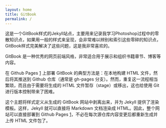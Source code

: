 ```yaml
---
layout: home
title: GitBook
permalink: /
---
```


这是一个GitBook样式的Jekyll站点，主要用来记录我学习Photoshop过程中的零散知识点，如果用一般的样式来呈现，会非常难以辨别和索引这些零碎的知识点，GitBook样式完美解决了这些问题，这是我非常喜欢的。

GitBook 是一种优秀的网页前端风格，非常适合用于展示和组织书籍章节、博客等内容。

在 Github Pages [1] 上部署 GitBook 的典型方法是：在本地构建 HTML 文件，然后将其推送到 Github 仓库（通常是 gh-pages 分支）。然而，重复这一流程相当繁琐，而且由于需要将生成的 HTML 文件暂存（stage）或移出，这也给使用 Git 进行版本控制带来了困难。

这个主题将样式定义从生成的 GitBook 网站中剥离出来，并为 Jekyll 提供了渲染模板。这样，Jekyll 就可以直接将 Markdown 文档渲染成 HTML。因此，整个网站可以直接部署到 Github Pages [1]，不必在每次源仓库内容变更后都重新生成并上传 HTML 文件包了。

[1]: https://pages.github.com


